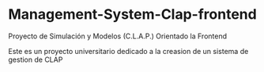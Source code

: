 # Management-System-Clap-frontend
Proyecto de Simulación y Modelos (C.L.A.P.) Orientado la Frontend

Este es un proyecto universitario dedicado a la creasion de un sistema de gestion de CLAP
